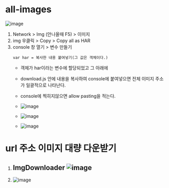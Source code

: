 # all-images

![image](https://github.com/leegowoon/all-images/assets/145514701/6d3eef90-b064-4a0e-b384-b178b4880965)
1. Network > Img (안나올때 F5) > 이미지
2. img 우클릭 > Copy > Copy all as HAR
3. console 창 열기 > 변수 만들기
   ```
   var har = 복사한 내용 붙여넣기(그 값은 객체이다.)
   ```
   - 객체가 har이라는 변수에 할당되었고 그 아래에
   - download.js 안에 내용을 복사하여 console에 붙여넣으면 전체 이미지 주소가 일괄적으로 나타난다.
   - console에 찍히지않으면 allow pasting을 적는다.
  
   - ![image](https://github.com/leegowoon/all-images/assets/145514701/abb40a33-97e2-4023-96ce-fae09bf79412)
   - ![image](https://github.com/leegowoon/all-images/assets/145514701/bc5e114e-d03a-41b1-b6ee-b6b7abfa0d13)
   - ![image](https://github.com/leegowoon/all-images/assets/145514701/da1a51c0-deff-4566-973b-d0cd210be07a)

# url 주소 이미지 대량 다운받기
1. ImgDownloader
![image](https://github.com/leegowoon/all-images/assets/145514701/091eee31-1665-42f4-8510-ae7dff10d0e4)
   -
3. ![image](https://github.com/leegowoon/all-images/assets/145514701/70cbd53c-e654-4540-89bb-3f1f9dbb97b9)



